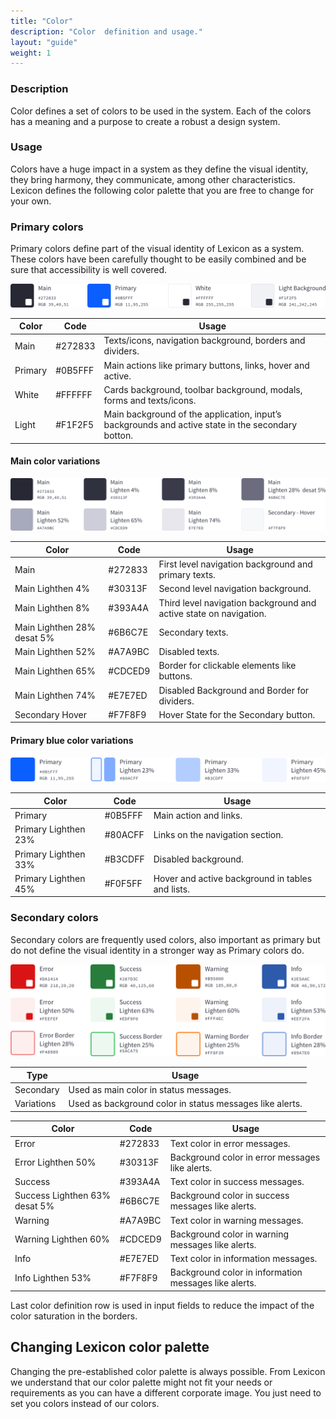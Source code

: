 ```yaml
---
title: "Color"
description: "Color  definition and usage."
layout: "guide"
weight: 1
---
```


### Description

Color defines a set of colors to be used in the system. Each of the colors has a meaning and a purpose to create a robust a design system.

### Usage

Colors have a huge impact in a system as they define the visual identity, they bring harmony, they communicate, among other characteristics. Lexicon defines the following color palette that you are free to change for your own.

### Primary colors
Primary colors define part of the visual identity of Lexicon as a system. These colors have been carefully thought to be easily combined and be sure that accessibility is well covered.

![set of 4 primary colors](../../../images/ColorPrimary.png)

| Color | Code | Usage |
| ----- | ---- | ----- |
| Main | #272833 | Texts/icons, navigation background, borders and dividers. |
| Primary | #0B5FFF | Main actions like primary buttons, links, hover and active. |
| White | #FFFFFF | Cards background, toolbar background, modals, forms and texts/icons. |
| Light | #F1F2F5 | Main background of the application, input’s backgrounds and active state in the secondary botton. |


#### Main color variations

![set one of 8 main variation colors](../../../images/ColorMainVariation.png)

| Color | Code | Usage |
| ----- | ---- | ----- |
| Main | #272833 | First level navigation background and primary texts. |
| Main Lighthen 4% | #30313F | Second level navigation background. |
| Main Lighthen 8% | #393A4A | Third level navigation background and active state on navigation. | 
| Main Lighthen 28% desat 5% | #6B6C7E | Secondary texts. | 
| Main Lighthen 52% | #A7A9BC | Disabled texts. | 
| Main Lighthen 65% | #CDCED9 | Border for clickable elements like buttons. |
| Main Lighthen 74% | #E7E7ED | Disabled Background and Border for dividers. |
| Secondary Hover | #F7F8F9 | Hover State for the Secondary button. |

#### Primary blue color variations

![set of 4 primary blue variation colors](../../../images/ColorPrimaryBlueVariation.png)

| Color | Code | Usage |
| ----- | ---- | ----- |
| Primary | #0B5FFF | Main action and links. |
| Primary Lighthen 23% | #80ACFF | Links on the navigation section. |
| Primary Lighthen 33% | #B3CDFF | Disabled background. | 
| Primary Lighthen 45% | #F0F5FF | Hover and active background in tables and lists. | 


### Secondary colors

Secondary colors are frequently used colors, also important as primary but do not define the visual identity in a stronger way as Primary colors do.

![set of 4 secondary color and its 4 variation colors](../../../images/ColorSecondaryAndVariation.png)

| Type | Usage |
| ----- | ----- |
| Secondary | Used as main color in status messages. |
| Variations | Used as background color in status messages like alerts. |

| Color | Code | Usage |
| ----- | ---- | ----- |
| Error | #272833 | Text color in error messages. |
| Error Lighthen 50% | #30313F | Background color in error messages like alerts. |
| Success | #393A4A | Text color in success messages. | 
| Success Lighthen 63% desat 5% | #6B6C7E | Background color in success messages like alerts. | 
| Warning | #A7A9BC | Text color in warning messages. | 
| Warning Lighthen 60% | #CDCED9 | Background color in warning messages like alerts. |
| Info | #E7E7ED | Text color in information messages. |
| Info Lighthen 53% | #F7F8F9 | Background color in information messages like alerts. |

Last color definition row is used in input fields to reduce the impact of the color saturation in the borders.

## Changing Lexicon color palette

Changing the pre-established color palette is always possible. From Lexicon we understand that our color palette might not fit your needs or requirements as you can have a different corporate image. You just need to set you colors instead of our colors.
